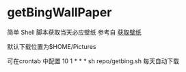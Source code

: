 # getBingWallPaper

简单 Shell 脚本获取当天必应壁纸
参考自 [获取壁纸](https://github.com/niumoo/bing-wallpaper/)


默认下载位置为$HOME/Pictures


可在crontab 中配置 10 1 * * * sh repo/getbing.sh 每天自动下载
